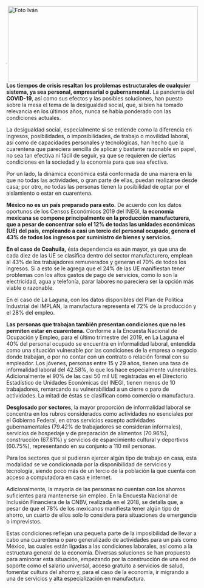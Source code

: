 <p>
   <a title="ir a Otras Publicaciones" href="http://www.trcimplan.gob.mx/autores/ivan-de-luna-aldape.html"><img class="img-responsive contenido-imagen" src="../imagenes/128/lic-ivan-de-luna-aldape-top2.png" align="right" alt="Foto Iván" width="500" height="200"></a>
</p>

</br></br></br></br></br></br></br></br>

---

**Los tiempos de crisis resaltan los problemas estructurales de cualquier sistema, ya sea personal, empresarial o gubernamental.** La pandemia del **COVID-19**, así como sus efectos y las posibles soluciones, han puesto sobre la mesa el tema de la desigualdad social, que, si bien ha tomado relevancia en los últimos años, nunca se había ponderado con las condiciones actuales.

La desigualdad social, especialmente si se entiende como la diferencia en ingresos, posibilidades, o imposibilidades, de trabajo o movilidad laboral, así como de capacidades personales y tecnológicas, han hecho que la cuarentena que pareciera sencilla de aplicar y bastante razonable en papel, no sea tan efectiva ni fácil de seguir, ya que se requieren de ciertas condiciones en la sociedad y la economía para que sea efectiva.

Por un lado, la dinámica económica está conformada de una manera en la que no todas las actividades, o gran parte de ellas, puedan realizarse desde casa; por otro, no todas las personas tienen la posibilidad de optar por el aislamiento o estar en cuarentena.

**México no es un país preparado para esto.** De acuerdo con los datos oportunos de los Censos Económicos 2019 del INEGI, **la economía mexicana se compone principalmente en la producción manufacturera, que a pesar de concentrar solo el 12% de todas las unidades económicas (UE) del país, empleando a casi un tercio del personal ocupado, genera el 43% de todos los ingresos por suministro de bienes y servicios.**

**En el caso de Coahuila,** ésta dependencia es aún mayor, ya que una de cada diez de las UE se clasifica dentro del sector manufacturero, emplean al 43% de los trabajadores remunerados y generan el 70% de todos los ingresos. Si a esto se le agrega que el 24% de las UE manifiestan tener problemas con los altos gastos de pago de servicios, como lo son la electricidad, agua y telefonía, parar labores no pareciera ser la opción más viable o razonable.

En el caso de La Laguna, con los datos disponibles del Plan de Política Industrial del IMPLAN, la manufactura representa el 72% de la producción y el 28% del empleo.


**Las personas que trabajan también presentan condiciones que no les permiten estar en cuarentena.** Conforme a la Encuesta Nacional de Ocupación y Empleo, para el último trimestre del 2019, en La Laguna el 40% del personal ocupado se encuentra en informalidad laboral, entendida como una situación vulnerable por las condiciones de la empresa o negocio donde trabajan, o por no contar con un contrato o relación formal con su empleador. Los jóvenes, personas entre 15 y 29 años, tienen una tasa de informalidad laboral del 42.58%, lo que los hace especialmente vulnerables. Adicionalmente el 90% de las casi 50 mil UE registradas en el Directorio Estadístico de Unidades Económicas del INEGI, tienen menos de 10 trabajadores, remarcando su vulnerabilidad a un cierre o paro de actividades. La mitad de éstas se clasifican como comercio o manufactura.

**Desglosado por sectores**, la mayor proporción de informalidad laboral se concentra en los rubros considerados como actividades no esenciales por el Gobierno Federal, en otros servicios excepto actividades gubernamentales (79.42% de trabajadores se consideran informales), servicios de hospedaje y de preparación de alimentos (70.96%), construcción (67.81%) y servicios de esparcimiento cultural y deportivos (60.75%), representando en su conjunto a 110 mil personas.

Para los sectores que si pudieran ejercer algún tipo de trabajo en casa, esta modalidad se ve condicionada por la disponibilidad de servicios y tecnología, siendo poco más de un tercio de la población la que cuenta con acceso a computadora en casa e internet.

Adicionalmente, la mayoría de las personas no cuentan con los ahorros suficientes para mantenerse sin empleo. En la Encuesta Nacional de Inclusión Financiera de la CNBV, realizada en el 2018, se detalla que, a pesar de que el 78% de los mexicanos manifiesta tener algún tipo de ahorro, un cuarto de ellos solo lo considera para situaciones de emergencia o imprevistos.

Estas condiciones reflejan una pequeña parte de la imposibilidad de llevar a cabo una cuarentena o paro generalizado de actividades para un país como México, las cuales están ligadas a las condiciones laborales, así como a la estructura general de la economía. Diversas soluciones se han propuesto para aminorar esta situación, empezando por la construcción de una red de soporte como el salario universal, acceso gratuito a servicios de salud, fomentar cultura del ahorro y, para el caso de la economía, ir migrando a una de servicios y alta especialización en manufactura.
</br>
